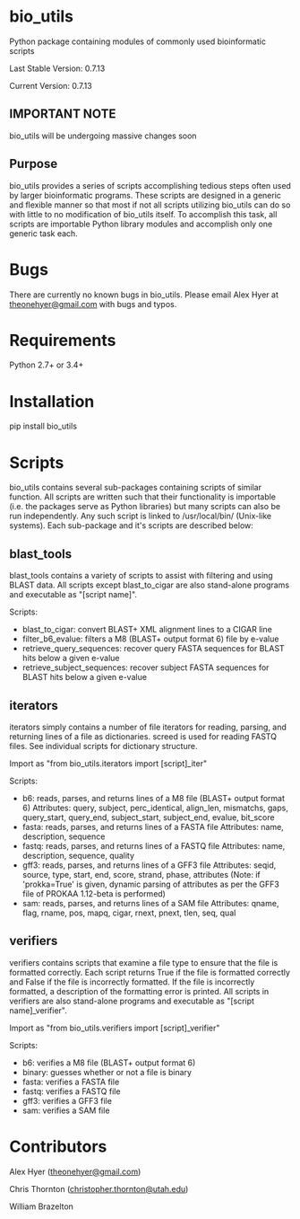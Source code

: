 bio_utils
==========

Python package containing modules of commonly used bioinformatic scripts

Last Stable Version: 0.7.13

Current Version: 0.7.13

IMPORTANT NOTE
--------------

bio_utils will be undergoing massive changes soon

Purpose
-------

bio_utils provides a series of scripts accomplishing tedious steps often
used by larger bioinformatic programs. These scripts are designed in a generic
and flexible manner so that most if not all scripts utilizing bio_utils
can do so with little to no modification of bio_utils itself. To accomplish
this task, all scripts are importable Python library modules and accomplish
only one generic task each.

Bugs
=====

There are currently no known bugs in bio_utils. Please email Alex Hyer at
theonehyer@gmail.com with bugs and typos.

Requirements
============

Python 2.7+ or 3.4+

Installation
============

pip install bio_utils

Scripts
========

bio_utils contains several sub-packages containing scripts of similar function.
All scripts are written such that their functionality is importable
(i.e. the packages serve as Python libraries) but many scripts can also be run
independently. Any such script is linked to /usr/local/bin/
(Unix-like systems). Each sub-package and it's scripts are described below:

blast_tools
-----------

blast_tools contains a variety of scripts to assist with filtering and using
BLAST data. All scripts except blast_to_cigar are also stand-alone programs
and executable as "[script name]".

Scripts:
* blast_to_cigar: convert BLAST+ XML alignment lines to a CIGAR line
* filter_b6_evalue: filters a M8 (BLAST+ output format 6) file by e-value
* retrieve_query_sequences: recover query FASTA sequences for BLAST hits below
                            a given e-value
* retrieve_subject_sequences: recover subject FASTA sequences for BLAST hits
                              below a given e-value

iterators
---------

iterators simply contains a number of file iterators for reading, parsing, and
returning lines of a file as dictionaries. screed is used for reading
FASTQ files. See individual scripts for dictionary structure.

Import as "from bio_utils.iterators import [script]_iter"

Scripts:
* b6: reads, parses, and returns lines of a M8 file (BLAST+ output format 6)
      Attributes: query, subject, perc_identical, align_len,
      mismatchs, gaps, query_start, query_end, subject_start, subject_end,
      evalue, bit_score
* fasta: reads, parses, and returns lines of a FASTA file
         Attributes: name, description, sequence
* fastq: reads, parses, and returns lines of a FASTQ file
         Attributes: name, description, sequence, quality
* gff3: reads, parses, and returns lines of a GFF3 file
        Attributes: seqid, source, type, start, end, score,
        strand, phase, attributes (Note: if 'prokka=True' is given,
        dynamic parsing of attributes as per the GFF3 file of PROKAA 1.12-beta
        is performed)
* sam: reads, parses, and returns lines of a SAM file
       Attributes: qname, flag, rname, pos, mapq, cigar, rnext,
       pnext, tlen, seq, qual

verifiers
---------

verifiers contains scripts that examine a file type to ensure that the file is
formatted correctly. Each script returns True if the file is formatted
correctly and False if the file is incorrectly formatted. If the file is
incorrectly formatted, a description of the formatting error is printed. All
scripts in verifiers are also stand-alone programs and executable
 as "[script name]_verifier".
 
 Import as "from bio_utils.verifiers import [script]_verifier"

Scripts:
* b6: verifies a M8 file (BLAST+ output format 6)
* binary: guesses whether or not a file is binary
* fasta: verifies a FASTA file
* fastq: verifies a FASTQ file
* gff3: verifies a GFF3 file
* sam: verifies a SAM file

Contributors
============

Alex Hyer (theonehyer@gmail.com)

Chris Thornton (christopher.thornton@utah.edu)

William Brazelton